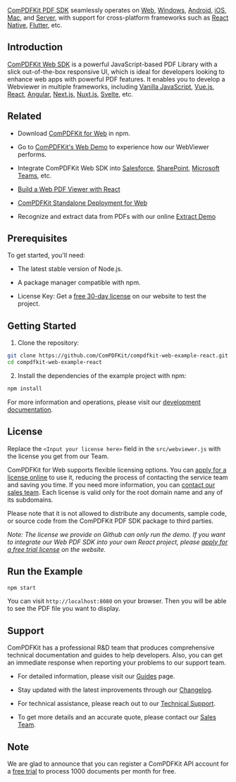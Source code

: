 [ComPDFKit PDF SDK](https://www.compdf.com) seamlessly operates on [Web](https://www.compdf.com/web), [Windows](https://www.compdf.com/windows), [Android](https://www.compdf.com/android), [iOS](https://www.compdf.com/ios), [Mac](https://www.compdf.com/contact-sales), and [Server](https://www.compdf.com/server), with support for cross-platform frameworks such as [React Native](https://www.compdf.com/react-native), [Flutter](https://www.compdf.com/flutter), etc.



## Introduction
[ComPDFKit Web SDK](https://www.compdf.com/web) is a powerful JavaScript-based PDF Library with a slick out-of-the-box responsive UI, which is ideal for developers looking to enhance web apps with powerful PDF features. It enables you to develop a Webviewer in multiple frameworks, including [Vanilla JavaScript](https://www.compdf.com/guides/pdf-sdk/web/make-a-program#integrate-into-a-vanilla-javascript-project), [Vue.js](https://www.compdf.com/guides/pdf-sdk/web/frameworks/vue), [React](https://www.compdf.com/guides/pdf-sdk/web/frameworks/react), [Angular](https://www.compdf.com/guides/pdf-sdk/web/frameworks/angular), [Next.js,](https://www.compdf.com/guides/pdf-sdk/web/frameworks/nextjs) [Nuxt.js](https://www.compdf.com/guides/pdf-sdk/web/frameworks/nuxtjs), [Svelte](https://www.compdf.com/guides/pdf-sdk/web/frameworks/svelte), etc.

## Related

- Download [ComPDFKit for Web](https://www.npmjs.com/package/@compdfkit_pdf_sdk/webviewer) in npm.

- Go to [ComPDFKit's Web Demo](https://www.compdf.com/webviewer/demo) to experience how our WebViewer performs.

- Integrate ComPDFKit Web SDK into [Salesforce](https://www.compdf.com/pdf-sdk/salesforce), [SharePoint](https://www.compdf.com/pdf-sdk/sharepoint), [Microsoft Teams](https://www.compdf.com/contact-sales), etc.

- [Build a Web PDF Viewer with React](https://www.compdf.com/blog/build-a-web-pdf-viewer-with-react)

- [ComPDFKit Standalone Deployment for Web](https://www.compdf.com/blog/compdfkit-standalone-deployment-for-web)

- Recognize and extract data from PDFs with our online [Extract Demo](https://www.compdf.com/pdf-extract/demo)


## Prerequisites


To get started, you'll need:

- The latest stable version of Node.js.

- A package manager compatible with npm.

- License Key: Get a [free 30-day license](https://www.compdf.com/pricing) on our website to test the project.


## Getting Started

1. Clone the repository:

```bash
git clone https://github.com/ComPDFKit/compdfkit-web-example-react.git
cd compdfkit-web-example-react
```

2. Install the dependencies of the example project with npm:

```bash
npm install
```
For more information and operations, please visit our [development documentation](https://www.compdf.com/guides/pdf-sdk/web/react).

## License

Replace the `<Input your license here>` field in the `src/webviewer.js` with the license you get from our Team.

ComPDFKit for Web supports flexible licensing options. You can [apply for a license online](https://www.compdf.com/pricing) to use it, reducing the process of contacting the service team and saving you time. If you need more information, you can [contact our sales team](https://www.compdf.com/contact-sales). Each license is valid only for the root domain name and any of its subdomains. 

Please note that it is not allowed to distribute any documents, sample code, or source code from the ComPDFKit PDF SDK package to third parties.

*Note: The license we provide on Github can only run the demo. If you want to integrate our Web PDF SDK into your own React project, please [apply for a free trial license](https://www.compdf.com/pricing) on the website.*


## Run the Example

```bash
npm start
```

You can visit `http://localhost:8080` on your browser. Then you will be able to see the PDF file you want to display.

## Support


ComPDFKit has a professional R&D team that produces comprehensive technical documentation and guides to help developers. Also, you can get an immediate response when reporting your problems to our support team.

- For detailed information, please visit our [Guides](https://www.compdf.com/guides/pdf-sdk/web/overview) page.

- Stay updated with the latest improvements through our [Changelog](https://www.compdf.com/pdf-sdk/changelog-web).

- For technical assistance, please reach out to our [Technical Support](https://www.compdf.com/support).

- To get more details and an accurate quote, please contact our [Sales Team](https://compdf.com/contact-sales).



## Note

We are glad to announce that you can register a ComPDFKit API account for a [free trial](https://api.compdf.com/api/pricing) to process 1000 documents per month for free.

